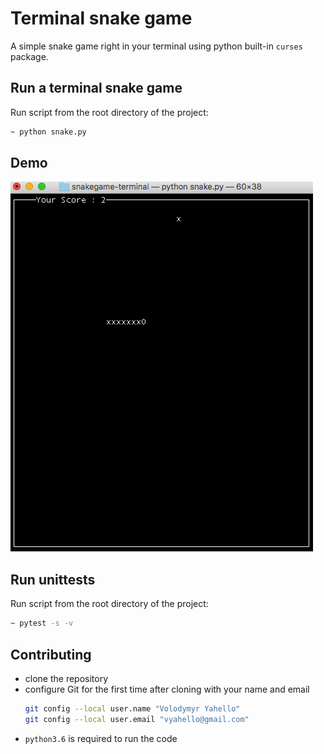 # Terminal snake game
A simple snake game right in your terminal using python built-in `curses` package.

## Run a terminal snake game
Run script from the root directory of the project:
```bash
~ python snake.py
```

## Demo
![Screenshot](lib/demo/game.jpg)

## Run unittests
Run script from the root directory of the project:
```bash
~ pytest -s -v
```

## Contributing

- clone the repository
- configure Git for the first time after cloning with your name and email
  ```bash
  git config --local user.name "Volodymyr Yahello"
  git config --local user.email "vyahello@gmail.com"
  ```
- `python3.6` is required to run the code